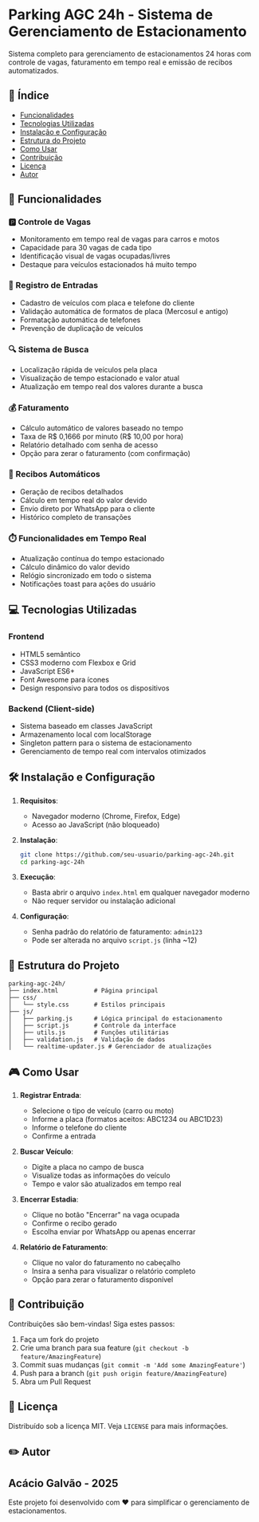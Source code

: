 # Parking AGC 24h - Sistema de Gerenciamento de Estacionamento

Sistema completo para gerenciamento de estacionamentos 24 horas com controle de vagas, faturamento em tempo real e emissão de recibos automatizados.

## 📌 Índice

- [Funcionalidades](#-funcionalidades)
- [Tecnologias Utilizadas](#-tecnologias-utilizadas)
- [Instalação e Configuração](#-instalação-e-configuração)
- [Estrutura do Projeto](#-estrutura-do-projeto)
- [Como Usar](#-como-usar)
- [Contribuição](#-contribuição)
- [Licença](#-licença)
- [Autor](#-autor)

## 🚀 Funcionalidades

### 🅿 Controle de Vagas
- Monitoramento em tempo real de vagas para carros e motos
- Capacidade para 30 vagas de cada tipo
- Identificação visual de vagas ocupadas/livres
- Destaque para veículos estacionados há muito tempo

### 📝 Registro de Entradas
- Cadastro de veículos com placa e telefone do cliente
- Validação automática de formatos de placa (Mercosul e antigo)
- Formatação automática de telefones
- Prevenção de duplicação de veículos

### 🔍 Sistema de Busca
- Localização rápida de veículos pela placa
- Visualização de tempo estacionado e valor atual
- Atualização em tempo real dos valores durante a busca

### 💰 Faturamento
- Cálculo automático de valores baseado no tempo
- Taxa de R$ 0,1666 por minuto (R$ 10,00 por hora)
- Relatório detalhado com senha de acesso
- Opção para zerar o faturamento (com confirmação)

### 📄 Recibos Automáticos
- Geração de recibos detalhados
- Cálculo em tempo real do valor devido
- Envio direto por WhatsApp para o cliente
- Histórico completo de transações

### ⏱️ Funcionalidades em Tempo Real
- Atualização contínua do tempo estacionado
- Cálculo dinâmico do valor devido
- Relógio sincronizado em todo o sistema
- Notificações toast para ações do usuário

## 💻 Tecnologias Utilizadas

### Frontend
- HTML5 semântico
- CSS3 moderno com Flexbox e Grid
- JavaScript ES6+
- Font Awesome para ícones
- Design responsivo para todos os dispositivos

### Backend (Client-side)
- Sistema baseado em classes JavaScript
- Armazenamento local com localStorage
- Singleton pattern para o sistema de estacionamento
- Gerenciamento de tempo real com intervalos otimizados

## 🛠️ Instalação e Configuração

1. **Requisitos**:
   - Navegador moderno (Chrome, Firefox, Edge)
   - Acesso ao JavaScript (não bloqueado)

2. **Instalação**:
   ```bash
   git clone https://github.com/seu-usuario/parking-agc-24h.git
   cd parking-agc-24h
   ```

3. **Execução**:
   - Basta abrir o arquivo `index.html` em qualquer navegador moderno
   - Não requer servidor ou instalação adicional

4. **Configuração**:
   - Senha padrão do relatório de faturamento: `admin123`
   - Pode ser alterada no arquivo `script.js` (linha ~12)

## 📂 Estrutura do Projeto

```
parking-agc-24h/
├── index.html          # Página principal
├── css/
│   └── style.css       # Estilos principais
├── js/
│   ├── parking.js      # Lógica principal do estacionamento
│   ├── script.js       # Controle da interface
│   ├── utils.js        # Funções utilitárias
│   ├── validation.js   # Validação de dados
│   └── realtime-updater.js # Gerenciador de atualizações
```

## 🎮 Como Usar

1. **Registrar Entrada**:
   - Selecione o tipo de veículo (carro ou moto)
   - Informe a placa (formatos aceitos: ABC1234 ou ABC1D23)
   - Informe o telefone do cliente
   - Confirme a entrada

2. **Buscar Veículo**:
   - Digite a placa no campo de busca
   - Visualize todas as informações do veículo
   - Tempo e valor são atualizados em tempo real

3. **Encerrar Estadia**:
   - Clique no botão "Encerrar" na vaga ocupada
   - Confirme o recibo gerado
   - Escolha enviar por WhatsApp ou apenas encerrar

4. **Relatório de Faturamento**:
   - Clique no valor do faturamento no cabeçalho
   - Insira a senha para visualizar o relatório completo
   - Opção para zerar o faturamento disponível

## 🤝 Contribuição

Contribuições são bem-vindas! Siga estes passos:

1. Faça um fork do projeto
2. Crie uma branch para sua feature (`git checkout -b feature/AmazingFeature`)
3. Commit suas mudanças (`git commit -m 'Add some AmazingFeature'`)
4. Push para a branch (`git push origin feature/AmazingFeature`)
5. Abra um Pull Request

## 📜 Licença

Distribuído sob a licença MIT. Veja `LICENSE` para mais informações.

## ✏️ Autor

**Acácio Galvão** - 2025
---

Este projeto foi desenvolvido com ❤️ para simplificar o gerenciamento de estacionamentos.
